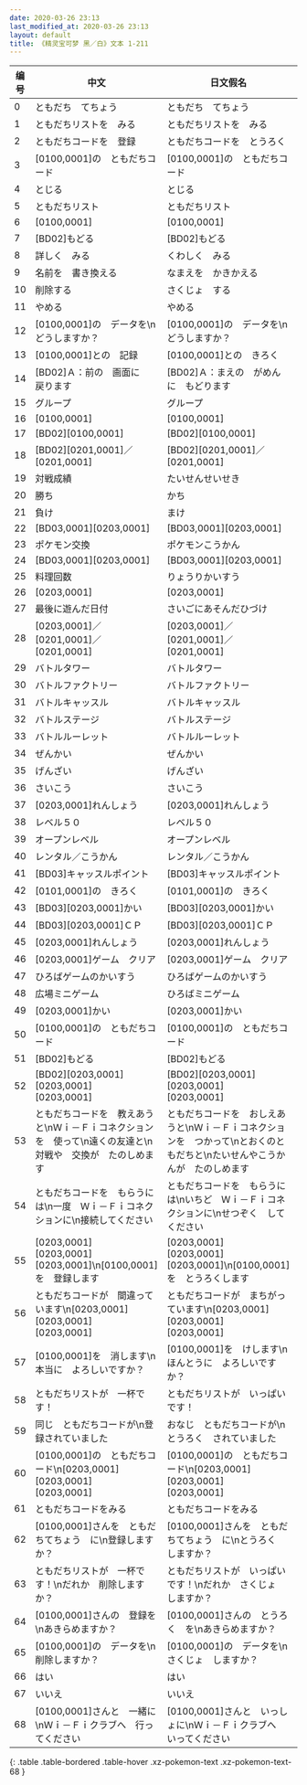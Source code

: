 ```yaml
---
date: 2020-03-26 23:13
last_modified_at: 2020-03-26 23:13
layout: default
title: 《精灵宝可梦 黑／白》文本 1-211
---
```

| 编号 | 中文 | 日文假名 | 日文汉字 |
| ---- | ---- | ---- | --- |
| 0 | ともだち　てちょう | ともだち　てちょう | ともだち　てちょう |
| 1 | ともだちリストを　みる | ともだちリストを　みる | ともだちリストを　みる |
| 2 | ともだちコードを　登録 | ともだちコードを　とうろく | ともだちコードを　登録 |
| 3 | [0100,0001]の　ともだちコード | [0100,0001]の　ともだちコード | [0100,0001]の　ともだちコード |
| 4 | とじる | とじる | とじる |
| 5 | ともだちリスト | ともだちリスト | ともだちリスト |
| 6 | [0100,0001] | [0100,0001] | [0100,0001] |
| 7 | [BD02]もどる | [BD02]もどる | [BD02]もどる |
| 8 | 詳しく　みる | くわしく　みる | 詳しく　みる |
| 9 | 名前を　書き換える | なまえを　かきかえる | 名前を　書き換える |
| 10 | 削除する | さくじょ　する | 削除する |
| 11 | やめる | やめる | やめる |
| 12 | [0100,0001]の　データを\nどうしますか？ | [0100,0001]の　データを\nどうしますか？ | [0100,0001]の　データを\nどうしますか？ |
| 13 | [0100,0001]との　記録 | [0100,0001]との　きろく | [0100,0001]との　記録 |
| 14 | [BD02]Ａ：前の　画面に　戻ります | [BD02]Ａ：まえの　がめんに　もどります | [BD02]Ａ：前の　画面に　戻ります |
| 15 | グループ | グループ | グループ |
| 16 | [0100,0001] | [0100,0001] | [0100,0001] |
| 17 | [BD02][0100,0001] | [BD02][0100,0001] | [BD02][0100,0001] |
| 18 | [BD02][0201,0001]／[0201,0001] | [BD02][0201,0001]／[0201,0001] | [BD02][0201,0001]／[0201,0001] |
| 19 | 対戦成績 | たいせんせいせき | 対戦成績 |
| 20 | 勝ち | かち | 勝ち |
| 21 | 負け | まけ | 負け |
| 22 | [BD03,0001][0203,0001] | [BD03,0001][0203,0001] | [BD03,0001][0203,0001] |
| 23 | ポケモン交換 | ポケモンこうかん | ポケモン交換 |
| 24 | [BD03,0001][0203,0001] | [BD03,0001][0203,0001] | [BD03,0001][0203,0001] |
| 25 | 料理回数 | りょうりかいすう | 料理回数 |
| 26 | [0203,0001] | [0203,0001] | [0203,0001] |
| 27 | 最後に遊んだ日付 | さいごにあそんだひづけ | 最後に遊んだ日付 |
| 28 | [0203,0001]／[0201,0001]／[0201,0001] | [0203,0001]／[0201,0001]／[0201,0001] | [0203,0001]／[0201,0001]／[0201,0001] |
| 29 | バトルタワー | バトルタワー | バトルタワー |
| 30 | バトルファクトリー | バトルファクトリー | バトルファクトリー |
| 31 | バトルキャッスル | バトルキャッスル | バトルキャッスル |
| 32 | バトルステージ | バトルステージ | バトルステージ |
| 33 | バトルルーレット | バトルルーレット | バトルルーレット |
| 34 | ぜんかい | ぜんかい | ぜんかい |
| 35 | げんざい | げんざい | げんざい |
| 36 | さいこう | さいこう | さいこう |
| 37 | [0203,0001]れんしょう | [0203,0001]れんしょう | [0203,0001]れんしょう |
| 38 | レベル５０ | レベル５０ | レベル５０ |
| 39 | オープンレベル | オープンレベル | オープンレベル |
| 40 | レンタル／こうかん | レンタル／こうかん | レンタル／こうかん |
| 41 | [BD03]キャッスルポイント | [BD03]キャッスルポイント | [BD03]キャッスルポイント |
| 42 | [0101,0001]の　きろく | [0101,0001]の　きろく | [0101,0001]の　きろく |
| 43 | [BD03][0203,0001]かい | [BD03][0203,0001]かい | [BD03][0203,0001]かい |
| 44 | [BD03][0203,0001]ＣＰ | [BD03][0203,0001]ＣＰ | [BD03][0203,0001]ＣＰ |
| 45 | [0203,0001]れんしょう | [0203,0001]れんしょう | [0203,0001]れんしょう |
| 46 | [0203,0001]ゲーム　クリア | [0203,0001]ゲーム　クリア | [0203,0001]ゲーム　クリア |
| 47 | ひろばゲームのかいすう | ひろばゲームのかいすう | ひろばゲームのかいすう |
| 48 | 広場ミニゲーム | ひろばミニゲーム | 広場ミニゲーム |
| 49 | [0203,0001]かい | [0203,0001]かい | [0203,0001]かい |
| 50 | [0100,0001]の　ともだちコード | [0100,0001]の　ともだちコード | [0100,0001]の　ともだちコード |
| 51 | [BD02]もどる | [BD02]もどる | [BD02]もどる |
| 52 | [BD02][0203,0001]　[0203,0001]　[0203,0001] | [BD02][0203,0001]　[0203,0001]　[0203,0001] | [BD02][0203,0001]　[0203,0001]　[0203,0001] |
| 53 | ともだちコードを　教えあうと\nＷｉ－Ｆｉコネクションを　使って\n遠くの友達と\n対戦や　交換が　たのしめます | ともだちコードを　おしえあうと\nＷｉ－Ｆｉコネクションを　つかって\nとおくのともだちと\nたいせんやこうかんが　たのしめます | ともだちコードを　教えあうと\nＷｉ－Ｆｉコネクションを　使って\n遠くの友達と\n対戦や　交換が　たのしめます |
| 54 | ともだちコードを　もらうには\n一度　Ｗｉ－Ｆｉコネクションに\n接続してください | ともだちコードを　もらうには\nいちど　Ｗｉ－Ｆｉコネクションに\nせつぞく　してください | ともだちコードを　もらうには\n一度　Ｗｉ－Ｆｉコネクションに\n接続してください |
| 55 | [0203,0001]　[0203,0001]　[0203,0001]\n[0100,0001]を　登録します | [0203,0001]　[0203,0001]　[0203,0001]\n[0100,0001]を　とうろくします | [0203,0001]　[0203,0001]　[0203,0001]\n[0100,0001]を　登録します |
| 56 | ともだちコードが　間違っています\n[0203,0001]　[0203,0001]　[0203,0001] | ともだちコードが　まちがっています\n[0203,0001]　[0203,0001]　[0203,0001] | ともだちコードが　間違っています\n[0203,0001]　[0203,0001]　[0203,0001] |
| 57 | [0100,0001]を　消します\n本当に　よろしいですか？ | [0100,0001]を　けします\nほんとうに　よろしいですか？ | [0100,0001]を　消します\n本当に　よろしいですか？ |
| 58 | ともだちリストが　一杯です！ | ともだちリストが　いっぱい　です！ | ともだちリストが　一杯です！ |
| 59 | 同じ　ともだちコードが\n登録されていました | おなじ　ともだちコードが\nとうろく　されていました | 同じ　ともだちコードが\n登録されていました |
| 60 | [0100,0001]の　ともだちコード\n[0203,0001]　[0203,0001]　[0203,0001] | [0100,0001]の　ともだちコード\n[0203,0001]　[0203,0001]　[0203,0001] | [0100,0001]の　ともだちコード\n[0203,0001]　[0203,0001]　[0203,0001] |
| 61 | ともだちコードをみる | ともだちコードをみる | ともだちコードをみる |
| 62 | [0100,0001]さんを　ともだちてちょう　に\n登録しますか？ | [0100,0001]さんを　ともだちてちょう　に\nとうろく　しますか？ | [0100,0001]さんを　ともだちてちょう　に\n登録しますか？ |
| 63 | ともだちリストが　一杯です！\nだれか　削除しますか？ | ともだちリストが　いっぱい　です！\nだれか　さくじょ　しますか？ | ともだちリストが　一杯です！\nだれか　削除しますか？ |
| 64 | [0100,0001]さんの　登録を\nあきらめますか？ | [0100,0001]さんの　とうろく　を\nあきらめますか？ | [0100,0001]さんの　登録を\nあきらめますか？ |
| 65 | [0100,0001]の　データを\n削除しますか？ | [0100,0001]の　データを\nさくじょ　しますか？ | [0100,0001]の　データを\n削除しますか？ |
| 66 | はい | はい | はい |
| 67 | いいえ | いいえ | いいえ |
| 68 | [0100,0001]さんと　一緒に\nＷｉ－Ｆｉクラブへ　行ってください | [0100,0001]さんと　いっしょに\nＷｉ－Ｆｉクラブへ　いってください | [0100,0001]さんと　一緒に\nＷｉ－Ｆｉクラブへ　行ってください |
{: .table .table-bordered .table-hover .xz-pokemon-text .xz-pokemon-text-68 }